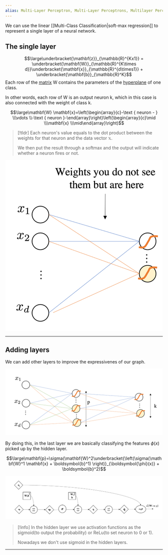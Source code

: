 ```yaml
---
alias: Multi-Layer Perceptron, Multi-Layer Perceptrons, Multilayer Perceptron, Multilayer Perceptrons, MLP, MLPs
---
```


We can use the linear [[Multi-Class Classification|soft-max regression]] to represent a single layer of a neural network.


## The single layer

$$\large\underbracket{\mathbf{z}}_{\mathbb{R}^{Kx1}} = \underbracket{\mathbf{W}}_{\mathbb{R}^{K\times d}}\underbracket{\mathbf{x}}_{\mathbb{R}^{d\times1}} + \underbracket{\mathbf{b}}_{\mathbb{R}^K}$$
Each row of the [matrix](../Linear%20Algebra/Matrix.md) W contains the parameters of the [hyperplane](../Linear%20Algebra/Hyperplanes.md) of one class.

In other words, each row of W is an output neuron k, which in this case is also connected with the weight of class k.

$$\large\mathbf{W} \mathbf{x}=\left(\begin{array}{c}-\text { neuron - } \\\vdots \\-\text { neuron }-\end{array}\right)\left(\begin{array}{c}\mid \\\mathbf{x} \\\mid\end{array}\right)$$


> [!tldr]
> Each neuron's value equals to the dot product between the weights for that neuron and the data vector $\mathbb{x}$.
> 
> We then put the result through a softmax and the output will indicate whether a neuron fires or not.

![](../z_images/Pasted%20image%2020230612021128.png)

---

## Adding layers

We can add other layers to improve the expressivenes of our graph.

![](../z_images/Pasted%20image%2020230614134652.png)


By doing this, in the last layer we are basically classifying the features $\phi(x)$ picked up by the hidden layer.

$$\large\mathbf{p}=\sigma(\mathbf{W}^2\underbracket{\left(\sigma(\mathbf{W}^1 \mathbf{x}  + \boldsymbol{b}^1) \right)}_{\boldsymbol{\phi}(x)}   + \boldsymbol{b}^2)$$

![](../z_images/Pasted%20image%2020230614193952.png)

> [!info]
> In the hidden layer we use activation functions as the sigmoid(to output the probability) or ReLu(to set neuron to 0 or 1).
> 
> Nowadays we don't use sigmoid in the hidden layers.

---


